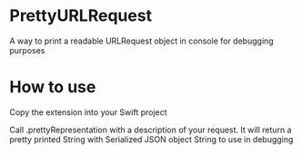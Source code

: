 # PrettyURLRequest
A way to print a readable URLRequest object in console for debugging purposes

# How to use
Copy the extension into your Swift project

Call .prettyRepresentation with a description of your request.
It will return a pretty printed String with Serialized JSON object String to use in debugging
